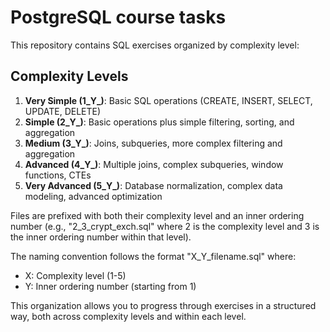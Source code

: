 # PostgreSQL course tasks

This repository contains SQL exercises organized by complexity level:

## Complexity Levels

1. **Very Simple (1_Y_)**: Basic SQL operations (CREATE, INSERT, SELECT, UPDATE, DELETE)
2. **Simple (2_Y_)**: Basic operations plus simple filtering, sorting, and aggregation
3. **Medium (3_Y_)**: Joins, subqueries, more complex filtering and aggregation
4. **Advanced (4_Y_)**: Multiple joins, complex subqueries, window functions, CTEs
5. **Very Advanced (5_Y_)**: Database normalization, complex data modeling, advanced optimization

Files are prefixed with both their complexity level and an inner ordering number (e.g., "2_3_crypt_exch.sql" where 2 is the complexity level and 3 is the inner ordering number within that level).

The naming convention follows the format "X_Y_filename.sql" where:
- X: Complexity level (1-5)
- Y: Inner ordering number (starting from 1)

This organization allows you to progress through exercises in a structured way, both across complexity levels and within each level.
